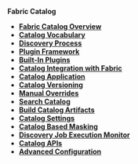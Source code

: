 <strong>Fabric Catalog<strong>    

<ul>
	<li><a href="/articles/39_fabric_catalog/01_catalog_overview.md">Fabric Catalog Overview</a></li>
	<web><li><a href="/articles/39_fabric_catalog/02_catalog_vocabulary.md">Catalog Vocabulary</a></li></web>
	<web><li><a href="/articles/39_fabric_catalog/03_discovery_process.md">Discovery Process</a></li></web>
	<web><li><a href="/articles/39_fabric_catalog/04_plugin_framework.md">Plugin Framework</a></li></web>
	<web><li><a href="/articles/39_fabric_catalog/04a_builtin_plugins.md">Built-In Plugins</a></li></web>
	<web><li><a href="/articles/39_fabric_catalog/04a_catalog_integration_with_fabric.md">Catalog Integration with Fabric</a></li></web>
	<web><li><a href="/articles/39_fabric_catalog/05_catalog_app.md">Catalog Application</a></li></web>
	<web><li><a href="/articles/39_fabric_catalog/06_catalog_versioning.md">Catalog Versioning</a></li></web>
	<web><li><a href="/articles/39_fabric_catalog/07_manual_overrides.md">Manual Overrides</a></li></web>
	<web><li><a href="/articles/39_fabric_catalog/08_search_catalog.md">Search Catalog</a></li></web>
	<web><li><a href="/articles/39_fabric_catalog/09_build_artifacts.md">Build Catalog Artifacts</a></li></web>
	<web><li><a href="/articles/39_fabric_catalog/10_catalog_settings.md">Catalog Settings</a></li></web>
	<web><li><a href="/articles/39_fabric_catalog/11_catalog_masking.md">Catalog Based Masking</a></li></web>
	<web><li><a href="/articles/39_fabric_catalog/12_discovery_monitor.md">Discovery Job Execution Monitor</a></li></web>
	<web><li><a href="/articles/39_fabric_catalog/20_catalog_APIs.md">Catalog APIs</a></li></web>
	<web><li><a href="/articles/39_fabric_catalog/21_advanced_settings.md">Advanced Configuration</a></li></web>
</ul>
